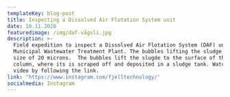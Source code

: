 ```yaml
---
templateKey: blog-post
title: Inspecting a Dissolved Air Flotation System unit
date: 10.11.2020
featuredimage: /img/daf-vågsli.jpg
description: >-
  Field expedition to inspect a Dissolved Air Flotation System (DAF) unit at a
  Municipal Wastewater Treatment Plant. The bubbles lifting the sludge have a
  size of 20 microns.  The bubbles lift the slugde to the surface of the water
  column, where its is scraped off and deposited in a sludge tank. Watch the
  video by following the link. 
link: 'https://www.instagram.com/fjelltechnology/'
socialmedia: Instagram
---
```



